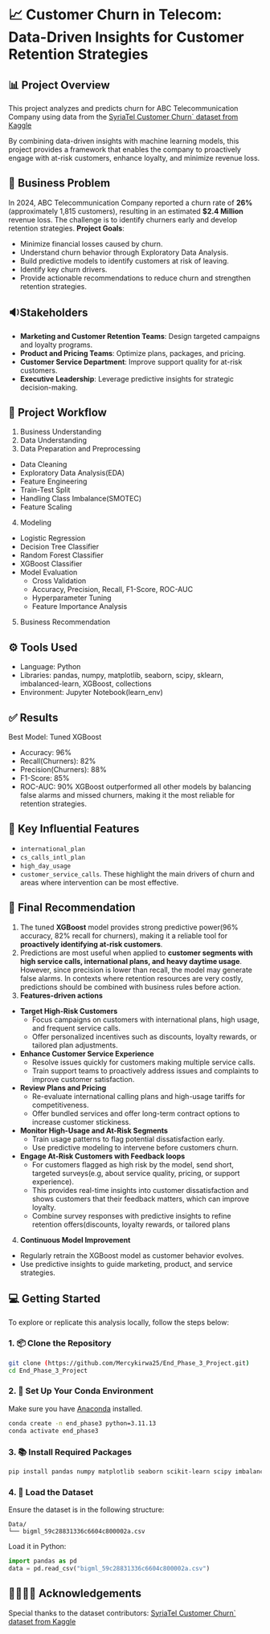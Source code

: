 # 📈 Customer Churn in Telecom: Data-Driven Insights for Customer Retention Strategies
## 📊 Project Overview
This project analyzes and predicts churn for ABC Telecommunication Company using data from the [SyriaTel Customer Churn` dataset from Kaggle](https://www.kaggle.com/datasets/becksddf/churn-in-telecoms-dataset)

By combining data-driven insights with machine learning models, this project provides a framework that enables the company to proactively engage with at-risk customers, enhance loyalty, and minimize revenue loss.

## 🧠 Business Problem
In 2024, ABC Telecommunication Company reported a churn rate of **26%**(approximately 1,815 customers), resulting in an estimated **$2.4 Million** revenue loss. 
The challenge is to identify churners early and develop retention strategies.
**Project Goals**: 
- Minimize financial losses caused by churn. 
- Understand churn behavior through Exploratory Data Analysis.
- Build predictive models to identify customers at risk of leaving.
- Identify key churn drivers.
- Provide actionable recommendations to reduce churn and strengthen retention strategies.

 ## 🔉Stakeholders
 - **Marketing and Customer Retention Teams**: Design targeted campaigns and loyalty programs.
- **Product and Pricing Teams**: Optimize plans, packages, and pricing.
- **Customer Service Department**: Improve support quality for at-risk customers.
- **Executive Leadership**: Leverage predictive insights for strategic decision-making.

## 📁 Project Workflow 
1. Business Understanding
2. Data Understanding
3. Data Preparation and Preprocessing
  - Data Cleaning
  - Exploratory Data Analysis(EDA)
  - Feature Engineering
  - Train-Test Split
  - Handling Class Imbalance(SMOTEC)
  - Feature Scaling
4. Modeling
  - Logistic Regression
  - Decision Tree Classifier
  - Random Forest Classifier
  - XGBoost Classifier
  - Model Evaluation
    - Cross Validation
    - Accuracy, Precision, Recall, F1-Score, ROC-AUC
    - Hyperparameter Tuning
    - Feature Importance Analysis
5. Business Recommendation

## ⚙️ Tools Used
- Language: Python
- Libraries: pandas, numpy, matplotlib, seaborn, scipy, sklearn, imbalanced-learn, XGBoost, collections
- Environment: Jupyter Notebook(learn_env)

## ✅ Results
Best Model: Tuned XGBoost
- Accuracy: 96%
- Recall(Churners): 82%
- Precision(Churners): 88%
- F1-Score: 85%
- ROC-AUC: 90%
XGBoost outperformed all other models by balancing false alarms and missed churners, making it the most reliable for retention strategies.

## 🔑 Key Influential Features
- `international_plan`
- `cs_calls_intl_plan`
- `high_day_usage`
- `customer_service_calls`.
These highlight the main drivers of churn and areas where intervention can be most effective.

## 📝 Final Recommendation
1. The tuned **XGBoost** model provides strong predictive power(96% accuracy, 82% recall for churners), making it a reliable tool for **proactively identifying at-risk customers**.
2. Predictions are most useful when applied to **customer segments with high service calls, international plans, and heavy daytime usage**. However, since precision is lower than recall, the model may generate false alarms. In contexts where retention resources are very costly, predictions should be combined with business rules before action.
3. **Features-driven actions**
- **Target High-Risk Customers**
    - Focus campaigns on customers with international plans, high usage, and frequent service calls.
    - Offer personalized incentives such as discounts, loyalty rewards, or tailored plan adjustments.
- **Enhance Customer Service Experience**
    - Resolve issues quickly for customers making multiple service calls.
    - Train support teams to proactively address issues and complaints to improve customer satisfaction.
- **Review Plans and Pricing**
    - Re-evaluate international calling plans and high-usage tariffs for competitiveness.
    - Offer bundled services and offer long-term contract options to increase customer stickiness.
- **Monitor High-Usage and At-Risk Segments**
    - Train usage patterns to flag potential dissatisfaction early.
    - Use predictive modeling to intervene before customers churn.
- **Engage At-Risk Customers with Feedback loops**
    - For customers flagged as high risk by the model, send short, targeted surveys(e.g, about service quality, pricing, or support experience).
    - This provides real-time insights into customer dissatisfaction and shows customers that their feedback matters, which can improve loyalty.
    - Combine survey responses with predictive insights to refine retention offers(discounts, loyalty rewards, or tailored plans
4. **Continuous Model Improvement**
- Regularly retrain the XGBoost model as customer behavior evolves.
- Use predictive insights to guide marketing, product, and service strategies.
  
## 💻 Getting Started

To explore or replicate this analysis locally, follow the steps below:
### 1. 📦 Clone the Repository
```bash
git clone (https://github.com/Mercykirwa25/End_Phase_3_Project.git)
cd End_Phase_3_Project
```
### 2. 🐍 Set Up Your Conda Environment
Make sure you have [Anaconda](https://www.anaconda.com/) installed.
```bash
conda create -n end_phase3 python=3.11.13
conda activate end_phase3 
```

### 3. 📚 Install Required Packages
```bash
pip install pandas numpy matplotlib seaborn scikit-learn scipy imbalanced-learn xgboost
```
### 4. 📁 Load the Dataset
Ensure the dataset is in the following structure:
```
Data/
└── bigml_59c28831336c6604c800002a.csv
```
Load it in Python:
```python
import pandas as pd
data = pd.read_csv("bigml_59c28831336c6604c800002a.csv")
```
## 🫱🏽‍🫲🏽 Acknowledgements
Special thanks to the dataset contributors:
[SyriaTel Customer Churn` dataset from Kaggle](https://www.kaggle.com/datasets/becksddf/churn-in-telecoms-dataset)
